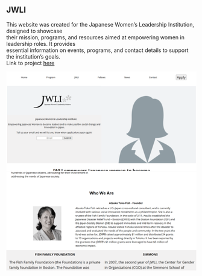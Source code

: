 ## JWLI
This website was created for the Japanese Women’s Leadership Institution, designed to showcase<br>
their mission, programs, and resources aimed at empowering women in leadership roles. It provides <br>
essential information on events, programs, and contact details to support the institution’s goals.<br>
Link to project <a href="https://dougiethedevjwli.netlify.app">here</a>


![Alt text](p5.png)
![Alt text](p2.png)

